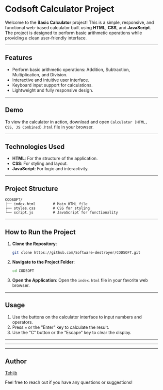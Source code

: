 # Codsoft Calculator Project

Welcome to the **Basic Calculator** project! This is a simple, responsive, and functional web-based calculator built using **HTML**, **CSS**, and **JavaScript**. The project is designed to perform basic arithmetic operations while providing a clean user-friendly interface.

---

## Features
- Perform basic arithmetic operations: Addition, Subtraction, Multiplication, and Division.
- Interactive and intuitive user interface.
- Keyboard input support for calculations.
- Lightweight and fully responsive design.

---

## Demo
To view the calculator in action, download and open `Calculator (HTML, CSS, JS Combined).html` file in your browser.

---

## Technologies Used
- **HTML**: For the structure of the application.
- **CSS**: For styling and layout.
- **JavaScript**: For logic and interactivity.

---

## Project Structure
```
CODSOFT/
├── index.html        # Main HTML file
├── styles.css        # CSS for styling
└── script.js         # JavaScript for functionality
```

---

## How to Run the Project

1. **Clone the Repository**:
   ```bash
   git clone https://github.com/Software-destroyer/CODSOFT.git
   ```

2. **Navigate to the Project Folder**:
   ```bash
   cd CODSOFT
   ```

3. **Open the Application**:
   Open the `index.html` file in your favorite web browser.

---

## Usage
1. Use the buttons on the calculator interface to input numbers and operators.
2. Press `=` or the "Enter" key to calculate the result.
3. Use the "C" button or the "Escape" key to clear the display.

---

---



---

## Author 
  [Tehjib](https://github.com/Software-destroyer)

Feel free to reach out if you have any questions or suggestions!

